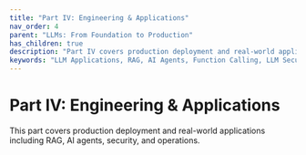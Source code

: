 ```yaml
---
title: "Part IV: Engineering & Applications"
nav_order: 4
parent: "LLMs: From Foundation to Production"
has_children: true
description: "Part IV covers production deployment and real-world applications including RAG, AI agents, security, and operations."
keywords: "LLM Applications, RAG, AI Agents, Function Calling, LLM Security, Responsible AI, LLMOps"
---
```


# Part IV: Engineering & Applications

This part covers production deployment and real-world applications including RAG, AI agents, security, and operations.
